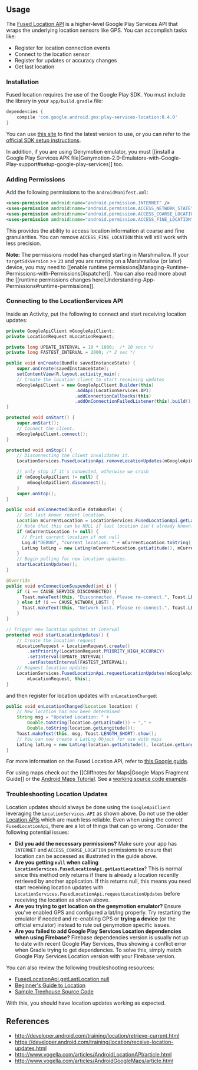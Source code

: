 ## Usage

The [Fused Location API](http://developer.android.com/intl/es/training/location/retrieve-current.html) is a higher-level Google Play Services API that wraps the underlying location sensors like GPS. You can accomplish tasks like:

 * Register for location connection events
 * Connect to the location sensor
 * Register for updates or accuracy changes
 * Get last location

### Installation

Fused location requires the use of the Google Play SDK. You must include the library in your  `app/build.gradle` file: 

```gradle
dependencies {
    compile 'com.google.android.gms:play-services-location:8.4.0'
}
```

You can use [this site](http://gradleplease.appspot.com/) to find the latest version to use, or you can refer to the [official SDK setup instructions](http://developer.android.com/google/play-services/setup.html).

In addition, if you are using Genymotion emulator, you must [[install a Google Play Services APK file|Genymotion-2.0-Emulators-with-Google-Play-support#setup-google-play-services]] too.

### Adding Permissions 

Add the following permissions to the `AndroidManifest.xml`:

```xml
<uses-permission android:name="android.permission.INTERNET" />
<uses-permission android:name="android.permission.ACCESS_NETWORK_STATE" />
<uses-permission android:name="android.permission.ACCESS_COARSE_LOCATION" />
<uses-permission android:name="android.permission.ACCESS_FINE_LOCATION" />
```

This provides the ability to access location information at coarse and fine granularities. You can remove `ACCESS_FINE_LOCATION` this will still work with less precision. 

**Note:** The permissions model has changed starting in Marshmallow. If your `targetSdkVersion` >= `23` and you are running on a Marshmallow (or later) device, you may need to [[enable runtime permissions|Managing-Runtime-Permissions-with-PermissionsDispatcher]]. You can also read more about the [[runtime permissions changes here|Understanding-App-Permissions#runtime-permissions]].

### Connecting to the LocationServices API

Inside an Activity, put the following to connect and start receiving location updates:

```java
private GoogleApiClient mGoogleApiClient;
private LocationRequest mLocationRequest;

private long UPDATE_INTERVAL = 10 * 1000;  /* 10 secs */
private long FASTEST_INTERVAL = 2000; /* 2 sec */

public void onCreate(Bundle savedInstanceState) {
    super.onCreate(savedInstanceState);
    setContentView(R.layout.activity_main);
    // Create the location client to start receiving updates
    mGoogleApiClient = new GoogleApiClient.Builder(this)
                          .addApi(LocationServices.API)
                          .addConnectionCallbacks(this)
                          .addOnConnectionFailedListener(this).build();
}

protected void onStart() {
    super.onStart();
    // Connect the client.
    mGoogleApiClient.connect();
}

protected void onStop() {
    // Disconnecting the client invalidates it.
    LocationServices.FusedLocationApi.removeLocationUpdates(mGoogleApiClient, this);

    // only stop if it's connected, otherwise we crash
    if (mGoogleApiClient != null) {
        mGoogleApiClient.disconnect();
    }
    super.onStop();
}

public void onConnected(Bundle dataBundle) {
    // Get last known recent location. 
    Location mCurrentLocation = LocationServices.FusedLocationApi.getLastLocation(mGoogleApiClient);
    // Note that this can be NULL if last location isn't already known.
    if (mCurrentLocation != null) {
      // Print current location if not null
      Log.d("DEBUG", "current location: " + mCurrentLocation.toString());
      LatLng latLng = new LatLng(mCurrentLocation.getLatitude(), mCurrentLocation.getLongitude());
    }
    // Begin polling for new location updates.
    startLocationUpdates();
}

@Override
public void onConnectionSuspended(int i) {
    if (i == CAUSE_SERVICE_DISCONNECTED) {
      Toast.makeText(this, "Disconnected. Please re-connect.", Toast.LENGTH_SHORT).show();
    } else if (i == CAUSE_NETWORK_LOST) {
      Toast.makeText(this, "Network lost. Please re-connect.", Toast.LENGTH_SHORT).show();
    }
}

// Trigger new location updates at interval
protected void startLocationUpdates() {
    // Create the location request
    mLocationRequest = LocationRequest.create()
        .setPriority(LocationRequest.PRIORITY_HIGH_ACCURACY)
        .setInterval(UPDATE_INTERVAL)
        .setFastestInterval(FASTEST_INTERVAL);
    // Request location updates
    LocationServices.FusedLocationApi.requestLocationUpdates(mGoogleApiClient,
        mLocationRequest, this);
}
```

and then register for location updates with `onLocationChanged`:

```java
public void onLocationChanged(Location location) {
    // New location has now been determined
    String msg = "Updated Location: " +
        Double.toString(location.getLatitude()) + "," +
        Double.toString(location.getLongitude());
    Toast.makeText(this, msg, Toast.LENGTH_SHORT).show();
    // You can now create a LatLng Object for use with maps
    LatLng latLng = new LatLng(location.getLatitude(), location.getLongitude());
}
```

For more information on the Fused Location API, refer to [this Google guide](http://developer.android.com/intl/es/training/location/retrieve-current.html).

For using maps check out the [[Cliffnotes for Maps|Google Maps Fragment Guide]] or the [Android Maps Tutorial](http://www.vogella.com/articles/AndroidGoogleMaps/article.html).  See a [working source code example](https://github.com/codepath/android-google-maps-demo). 

### Troubleshooting Location Updates

Location updates should always be done using the `GoogleApiClient` leveraging the `LocationServices.API` as shown above. Do not use the older [Location APIs](https://developer.android.com/intl/es/guide/topics/location/index.html) which are much less reliable. Even when using the correct `FusedLocationApi`, there are a lot of things that can go wrong. Consider the following potential issues:

 * **Did you add the necessary permissions?** Make sure your app has `INTERNET` and `ACCESS_COARSE_LOCATION` permissions to ensure that location can be accessed as illustrated in the guide above.
 * **Are you getting `null` when calling `LocationServices.FusedLocationApi.getLastLocation`**? This is normal since this method only returns if there is already a location recently retrieved by another application. If this returns null, this means you need start receiving location updates with `LocationServices.FusedLocationApi.requestLocationUpdates` before receiving the location as shown above.
 * **Are you trying to get location on the genymotion emulator?** Ensure you've enabled GPS and configured a lat/lng properly. Try restarting the emulator if needed and re-enabling GPS or **trying a device** (or the official emulator) instead to rule out genymotion specific issues.
 * **Are you failed to add Google Play Services Location dependencies when using Firebase?** Firebase dependencies version is usually not up to date with recent Google Play Services, thus showing a conflict error when Gradle trying to get dependencies. To solve this, simply match Google Play Services Location version with your Firebase version.

You can also review the following troubleshooting resources:

 * [FusedLocationApi.getLastLocation null](http://stackoverflow.com/questions/29796436/why-is-fusedlocationapi-getlastlocation-null)
 * [Beginner's Guide to Location](http://blog.teamtreehouse.com/beginners-guide-location-android)
 * [Sample Treehouse Source Code](https://github.com/treehouse/android-location-example-refactored/tree/master/app/src/main/java/teamtreehouse/com/iamhere)

With this, you should have location updates working as expected.

## References

* <http://developer.android.com/training/location/retrieve-current.html>
* <https://developer.android.com/training/location/receive-location-updates.html>
* <http://www.vogella.com/articles/AndroidLocationAPI/article.html>
* <http://www.vogella.com/articles/AndroidGoogleMaps/article.html>